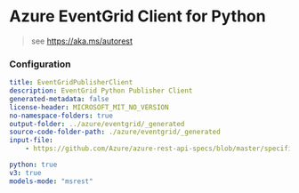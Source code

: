 # Azure EventGrid Client for Python

> see https://aka.ms/autorest

### Configuration

```yaml
title: EventGridPublisherClient
description: EventGrid Python Publisher Client
generated-metadata: false
license-header: MICROSOFT_MIT_NO_VERSION
no-namespace-folders: true
output-folder: ../azure/eventgrid/_generated
source-code-folder-path: ./azure/eventgrid/_generated
input-file: 
    - https://github.com/Azure/azure-rest-api-specs/blob/master/specification/eventgrid/data-plane/Microsoft.EventGrid/stable/2018-01-01/EventGrid.json

python: true
v3: true
models-mode: "msrest"
```